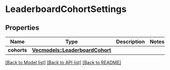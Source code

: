 # LeaderboardCohortSettings

## Properties

Name | Type | Description | Notes
------------ | ------------- | ------------- | -------------
**cohorts** | [**Vec<models::LeaderboardCohort>**](LeaderboardCohort.md) |  | 

[[Back to Model list]](../README.md#documentation-for-models) [[Back to API list]](../README.md#documentation-for-api-endpoints) [[Back to README]](../README.md)


